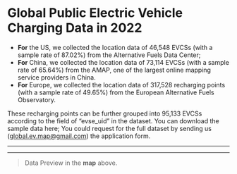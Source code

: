# Global Public Electric Vehicle Charging Data in 2022

- **For** the US, we collected the location data of 46,548 EVCSs (with a sample rate of 87.02%) from the Alternative Fuels Data Center; 
- **For** China, we collected the location data of 73,114 EVCSs (with a sample rate of 65.64%) from the AMAP, one of the largest online mapping service providers in China. 
- **For** Europe, we collected the location data of 317,528 recharging points (with a sample rate of 49.65%) from the European Alternative Fuels Observatory. 

These recharging points can be further grouped into 95,133 EVCSs according to the field of “evse_uid” in the dataset.
You can download the sample data here; You could request for the full dataset by sending us (global.ev.map@gmail.com) the application form. 


---
<dataTable />

<script setup>
    import dataTable from '@/layouts/dataTable.vue'
    import LeafletMap from '@/components/LeafletMap.vue';

    import { baseMapInfos } from "@/layers/baseMaps.js";
    import { getBaseMap } from "@/layers/utils.js";
    import { initGeoJsonLayer } from "@/layers/geojsonlayer.js";

    import { data as eu } from '@/loader/eu.data.js';
    import { data as us } from '@/loader/us.data.js';
    import { data as cn } from '@/loader/cn.data.js';

    function mainScript(L, mapInstance) {
        initGeoJsonLayer();
        const baseMaps = getBaseMap(baseMapInfos);
        const layerControl = L.control.layers(baseMaps).addTo(mapInstance);

        baseMaps.dark_all.addTo(mapInstance);

        const geoJsonLayer = L.geoJsonLayer(infoUpdate);

        layerControl.addOverlay(geoJsonLayer, 'Administrative divisions');

        geoJsonLayer.addTo(mapInstance);

        geoJsonLayer.appendData(eu);
        geoJsonLayer.appendData(us);
        geoJsonLayer.appendData(cn);

        // 添加比例尺
        L.control.scale({ position: 'bottomright' }).addTo(mapInstance);
    }

    const infoUpdate = function (props, data) {
        const contents = props
            ? `<b>${props.name}</b><br />${props.count} charging stations`
            : 'Hover over a state';
        this._div.innerHTML = `<h4>INFO</h4>${contents}`;
    };
</script>
---
<leafletMap :mainScript/>

> Data Preview in the **map** above.
